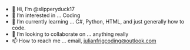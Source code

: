 - 👋 Hi, I’m @slipperyduck17
- 👀 I’m interested in ... Coding
- 🌱 I’m currently learning ... C#, Python, HTML, and just generally how to code.
- 💞️ I’m looking to collaborate on ... anything really
- 📫 How to reach me ... email, julianfrigcoding@outlook.com

<!---
slipperyduck17/slipperyduck17 is a ✨ special ✨ repository because its `README.md` (this file) appears on your GitHub profile.
You can click the Preview link to take a look at your changes.
--->
